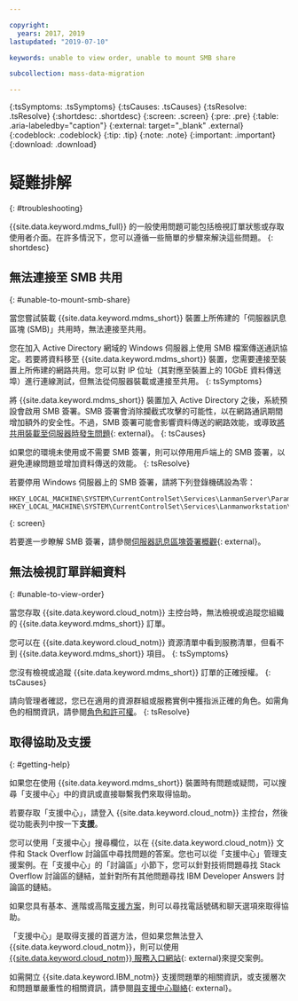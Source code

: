 ```yaml
---

copyright:
  years: 2017, 2019
lastupdated: "2019-07-10"

keywords: unable to view order, unable to mount SMB share

subcollection: mass-data-migration

---
```


{:tsSymptoms: .tsSymptoms} 
{:tsCauses: .tsCauses} 
{:tsResolve: .tsResolve}
{:shortdesc: .shortdesc}
{:screen: .screen}
{:pre: .pre}
{:table: .aria-labeledby="caption"}
{:external: target="_blank" .external}
{:codeblock: .codeblock}
{:tip: .tip}
{:note: .note}
{:important: .important}
{:download: .download}

# 疑難排解
{: #troubleshooting}

{{site.data.keyword.mdms_full}} 的一般使用問題可能包括檢視訂單狀態或存取使用者介面。在許多情況下，您可以遵循一些簡單的步驟來解決這些問題。
{: shortdesc}

## 無法連接至 SMB 共用
{: #unable-to-mount-smb-share}

當您嘗試裝載 {{site.data.keyword.mdms_short}} 裝置上所佈建的「伺服器訊息區塊 (SMB)」共用時，無法連接至共用。 

您在加入 Active Directory 網域的 Windows 伺服器上使用 SMB 檔案傳送通訊協定。若要將資料移至 {{site.data.keyword.mdms_short}} 裝置，您需要連接至裝置上所佈建的網路共用。您可以對 IP 位址（其對應至裝置上的 10GbE 資料傳送埠）進行連線測試，但無法從伺服器裝載或連接至共用。
{: tsSymptoms}

將 {{site.data.keyword.mdms_short}} 裝置加入 Active Directory 之後，系統預設會啟用 SMB 簽署。SMB 簽署會消除攔截式攻擊的可能性，以在網路通訊期間增加額外的安全性。不過，SMB 簽署可能會影響資料傳送的網路效能，或導致[將共用裝載至伺服器時發生問題](https://support.osnexus.com/hc/en-us/articles/360028195772-Connection-issues-to-SMB-share-after-joining-an-AD-domain){: external}。
{: tsCauses} 

如果您的環境未使用或不需要 SMB 簽署，則可以停用用戶端上的 SMB 簽署，以避免連線問題並增加資料傳送的效能。
{: tsResolve}

若要停用 Windows 伺服器上的 SMB 簽署，請將下列登錄機碼設為零：

```
HKEY_LOCAL_MACHINE\SYSTEM\CurrentControlSet\Services\LanmanServer\Parameters\"requiresecuritysignature"=dword:00000000
HKEY_LOCAL_MACHINE\SYSTEM\CurrentControlSet\Services\Lanmanworkstation\Parameters\"requiresecuritysignature"=dword:00000000 
```
{: screen}

若要進一步瞭解 SMB 簽署，請參閱[伺服器訊息區塊簽署概觀](https://support.microsoft.com/en-us/help/887429/overview-of-server-message-block-signing){: external}。

## 無法檢視訂單詳細資料
{: #unable-to-view-order}

當您存取 {{site.data.keyword.cloud_notm}} 主控台時，無法檢視或追蹤您組織的 {{site.data.keyword.mdms_short}} 訂單。

您可以在 {{site.data.keyword.cloud_notm}} 資源清單中看到服務清單，但看不到 {{site.data.keyword.mdms_short}} 項目。
{: tsSymptoms}

您沒有檢視或追蹤 {{site.data.keyword.mdms_short}} 訂單的正確授權。
{: tsCauses} 

請向管理者確認，您已在適用的資源群組或服務實例中獲指派正確的角色。如需角色的相關資訊，請參閱[角色和許可權](/docs/infrastructure/mass-data-migration?topic=mass-data-migration-manage-access#roles)。
{: tsResolve}

## 取得協助及支援
{: #getting-help}

如果您在使用 {{site.data.keyword.mdms_short}} 裝置時有問題或疑問，可以搜尋「支援中心」中的資訊或直接聯繫我們來取得協助。

若要存取「支援中心」，請登入 {{site.data.keyword.cloud_notm}} 主控台，然後從功能表列中按一下**支援**。

您可以使用「支援中心」搜尋欄位，以在 {{site.data.keyword.cloud_notm}} 文件和 Stack Overflow 討論區中尋找問題的答案。您也可以從「支援中心」管理支援案例。在「支援中心」的「討論區」小節下，您可以針對技術問題尋找 Stack Overflow 討論區的鏈結，並針對所有其他問題尋找 IBM Developer Answers 討論區的鏈結。

如果您具有基本、進階或高階[支援方案](/docs/get-support?topic=get-support-support-plans#support-plans)，則可以尋找電話號碼和聊天選項來取得協助。

「支援中心」是取得支援的首選方法，但如果您無法登入 {{site.data.keyword.cloud_notm}}，則可以使用 [{{site.data.keyword.cloud_notm}} 服務入口網站](http://www.ibm.biz/bluemixsupport){: external}來提交案例。

如需開立 {{site.data.keyword.IBM_notm}} 支援問題單的相關資訊，或支援層次和問題單嚴重性的相關資訊，請參閱[與支援中心聯絡](/docs/get-support?topic=get-support-getting-customer-support){: external}。
